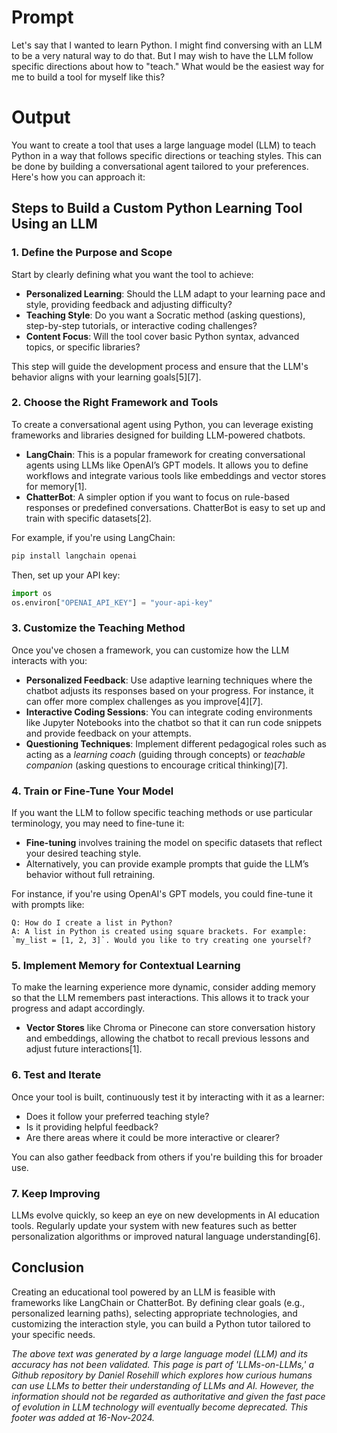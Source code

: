 # Prompt

Let's say that I wanted to learn Python. I might find conversing with an LLM to be a very natural way to do that. But I may wish to have the LLM follow specific directions about how to "teach." What would be the easiest way for me to build a tool for myself like this?

# Output

You want to create a tool that uses a large language model (LLM) to teach Python in a way that follows specific directions or teaching styles. This can be done by building a conversational agent tailored to your preferences. Here's how you can approach it:

## Steps to Build a Custom Python Learning Tool Using an LLM

### 1. Define the Purpose and Scope

Start by clearly defining what you want the tool to achieve:

- **Personalized Learning**: Should the LLM adapt to your learning pace and style, providing feedback and adjusting difficulty?
- **Teaching Style**: Do you want a Socratic method (asking questions), step-by-step tutorials, or interactive coding challenges?
- **Content Focus**: Will the tool cover basic Python syntax, advanced topics, or specific libraries?

This step will guide the development process and ensure that the LLM's behavior aligns with your learning goals\[5]\[7].

### 2. Choose the Right Framework and Tools

To create a conversational agent using Python, you can leverage existing frameworks and libraries designed for building LLM-powered chatbots.

- **LangChain**: This is a popular framework for creating conversational agents using LLMs like OpenAI’s GPT models. It allows you to define workflows and integrate various tools like embeddings and vector stores for memory\[1].
- **ChatterBot**: A simpler option if you want to focus on rule-based responses or predefined conversations. ChatterBot is easy to set up and train with specific datasets\[2].

For example, if you're using LangChain:

```python
pip install langchain openai
```

Then, set up your API key:

```python
import os
os.environ["OPENAI_API_KEY"] = "your-api-key"
```

### 3. Customize the Teaching Method

Once you've chosen a framework, you can customize how the LLM interacts with you:

- **Personalized Feedback**: Use adaptive learning techniques where the chatbot adjusts its responses based on your progress. For instance, it can offer more complex challenges as you improve\[4]\[7].
- **Interactive Coding Sessions**: You can integrate coding environments like Jupyter Notebooks into the chatbot so that it can run code snippets and provide feedback on your attempts.
- **Questioning Techniques**: Implement different pedagogical roles such as acting as a *learning coach* (guiding through concepts) or *teachable companion* (asking questions to encourage critical thinking)\[7].

### 4. Train or Fine-Tune Your Model

If you want the LLM to follow specific teaching methods or use particular terminology, you may need to fine-tune it:

- **Fine-tuning** involves training the model on specific datasets that reflect your desired teaching style.
- Alternatively, you can provide example prompts that guide the LLM’s behavior without full retraining.

For instance, if you're using OpenAI's GPT models, you could fine-tune it with prompts like:

```
Q: How do I create a list in Python?
A: A list in Python is created using square brackets. For example: `my_list = [1, 2, 3]`. Would you like to try creating one yourself?
```

### 5. Implement Memory for Contextual Learning

To make the learning experience more dynamic, consider adding memory so that the LLM remembers past interactions. This allows it to track your progress and adapt accordingly.

- **Vector Stores** like Chroma or Pinecone can store conversation history and embeddings, allowing the chatbot to recall previous lessons and adjust future interactions\[1].

### 6. Test and Iterate

Once your tool is built, continuously test it by interacting with it as a learner:

- Does it follow your preferred teaching style?
- Is it providing helpful feedback?
- Are there areas where it could be more interactive or clearer?

You can also gather feedback from others if you're building this for broader use.

### 7. Keep Improving

LLMs evolve quickly, so keep an eye on new developments in AI education tools. Regularly update your system with new features such as better personalization algorithms or improved natural language understanding\[6].

## Conclusion

Creating an educational tool powered by an LLM is feasible with frameworks like LangChain or ChatterBot. By defining clear goals (e.g., personalized learning paths), selecting appropriate technologies, and customizing the interaction style, you can build a Python tutor tailored to your specific needs.

&#x20;

*The above text was generated by a large language model (LLM) and its accuracy has not been validated. This page is part of 'LLMs-on-LLMs,' a Github repository by Daniel Rosehill which explores how curious humans can use LLMs to better their understanding of LLMs and AI. However, the information should not be regarded as authoritative and given the fast pace of evolution in LLM technology will eventually become deprecated. This footer was added at 16-Nov-2024.*


